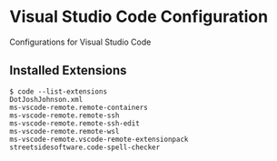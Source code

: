 # Visual Studio Code Configuration

Configurations for Visual Studio Code

## Installed Extensions

```
$ code --list-extensions
DotJoshJohnson.xml
ms-vscode-remote.remote-containers
ms-vscode-remote.remote-ssh
ms-vscode-remote.remote-ssh-edit
ms-vscode-remote.remote-wsl
ms-vscode-remote.vscode-remote-extensionpack
streetsidesoftware.code-spell-checker
```

